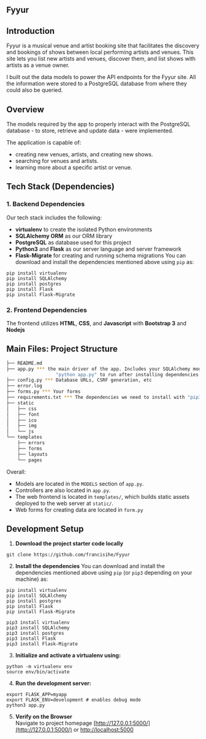 Fyyur
-----

## Introduction

Fyyur is a musical venue and artist booking site that facilitates the discovery and bookings of shows between local performing artists and venues. This site lets you list new artists and venues, discover them, and list shows with artists as a venue owner.

I built out the data models to power the API endpoints for the Fyyur site. All the information were stored to a PostgreSQL database from where they could also be queried. 


## Overview

The models required by the app to properly interact with the PostgreSQL database - to store, retrieve and update data - were implemented.

The application is capable of:

* creating new venues, artists, and creating new shows.
* searching for venues and artists.
* learning more about a specific artist or venue.


## Tech Stack (Dependencies)

### 1. Backend Dependencies
Our tech stack includes the following:
 * **virtualenv** to create the isolated Python environments
 * **SQLAlchemy ORM** as our ORM library
 * **PostgreSQL** as database used for this project
 * **Python3** and **Flask** as our server language and server framework
 * **Flask-Migrate** for creating and running schema migrations
You can download and install the dependencies mentioned above using `pip` as:
```
pip install virtualenv
pip install SQLAlchemy
pip install postgres
pip install Flask
pip install Flask-Migrate
```


### 2. Frontend Dependencies
The frontend utilizes **HTML**, **CSS**, and **Javascript** with **Bootstrap 3** and **Nodejs**


## Main Files: Project Structure

  ```sh
  ├── README.md
  ├── app.py *** the main driver of the app. Includes your SQLAlchemy models.
                    "python app.py" to run after installing dependencies
  ├── config.py *** Database URLs, CSRF generation, etc
  ├── error.log
  ├── forms.py *** Your forms
  ├── requirements.txt *** The dependencies we need to install with "pip3 install -r requirements.txt"
  ├── static
  │   ├── css 
  │   ├── font
  │   ├── ico
  │   ├── img
  │   └── js
  └── templates
      ├── errors
      ├── forms
      ├── layouts
      └── pages
  ```

Overall:
* Models are located in the `MODELS` section of `app.py`.
* Controllers are also located in `app.py`.
* The web frontend is located in `templates/`, which builds static assets deployed to the web server at `static/`.
* Web forms for creating data are located in `form.py`


## Development Setup
1. **Download the project starter code locally**
```
git clone https://github.com/francisihe/Fyyur
```

2. **Install the dependencies**
You can download and install the dependencies mentioned above using `pip` (or `pip3` depending on your machine) as:
```
pip install virtualenv
pip install SQLAlchemy
pip install postgres
pip install Flask
pip install Flask-Migrate
```

```
pip3 install virtualenv
pip3 install SQLAlchemy
pip3 install postgres
pip3 install Flask
pip3 install Flask-Migrate
```

3. **Initialize and activate a virtualenv using:**
```
python -m virtualenv env
source env/bin/activate
```

4. **Run the development server:**
```
export FLASK_APP=myapp
export FLASK_ENV=development # enables debug mode
python3 app.py
```

5. **Verify on the Browser**<br>
Navigate to project homepage [http://127.0.0.1:5000/](http://127.0.0.1:5000/) or [http://localhost:5000](http://localhost:5000) 

